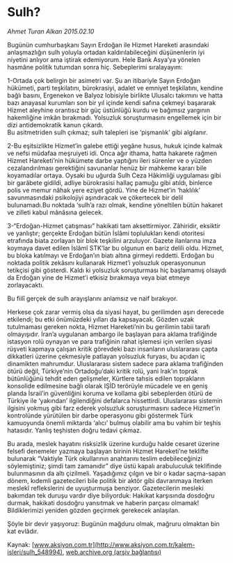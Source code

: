 # Sulh?

*Ahmet Turan Alkan 2015.02.10*

<div class="pNewsDetailMainContent" itemprop="articleBody">
 <p>
  Bugünün cumhurbaşkanı Sayın Erdoğan ile Hizmet Hareketi arasındaki anlaşmazlığın sulh yoluyla ortadan kaldırılabileceğini düşünenlerin iyi niyetini anlıyor ama iştirak edemiyorum. Hele Bank Asya’ya yönelen hasmâne politik tutumdan sonra hiç. Sebeplerimi sıralayayım:
 </p>
 <p>
  1-Ortada çok belirgin bir asimetri var. Şu an itibariyle Sayın Erdoğan hükümeti, parti teşkilatını, bürokrasiyi, adalet ve emniyet teşkilatını, kendine bağlı basını, Ergenekon ve Balyoz lobisiyle birlikte Ulusalcı takımını ve hatta bazı anayasal kurumları son bir yıl içinde kendi safına çekmeyi başararak Hizmet aleyhine orantısız bir güç üstünlüğü kurdu ve bağımsız yargının hakemliğine imkân bırakmadı. Yolsuzluk soruşturmasını engellemek için bir dizi antidemokratik kanun çıkardı.
  <br>
   Bu asitmetriden sulh çıkmaz; sulh talepleri ise ‘pişmanlık’ gibi algılanır.
  </br>
 </p>
 <p>
  2-Bu eşitsizlikte Hizmet’in galebe ettiği yegâne husus, hukuk içinde kalmak ve nefsi müdafaa meşruiyeti idi. Onca ağır ithama, hatta hakarete rağmen Hizmet Hareketi’nin hükümete darbe yaptığını ileri sürenler ve o yüzden cezalandırılması gerektiğini savunanlar henüz bir mahkeme kararı bile koyamadılar ortaya. Oysaki bu uğurda Sulh Ceza Hâkimliği uygulaması gibi bir garâbete gidildi, adliye bürokrasisi hallaç pamuğu gibi atıldı, binlerce polis ve memur nâhak yere eziyet gördü. Yine de Hizmet’in ‘haklılık’ savunmasındaki psikolojiyi aşındıracak ve çökertecek bir delil bulunamadı.Bu noktada ‘sulh’a razı olmak, kendine yöneltilen bütün hakaret ve zilleti kabul mânâsına gelecek.
 </p>
 <p>
  3-“Erdoğan-Hizmet çatışması” hakikati tam aksettirmiyor. Zâhiridir, eksiktir ve yanlıştır; gerçekte Erdoğan bütün İslâmi toplulukları kendi otoritesi etrafında biata zorlayan bir blok teşkilini arzuluyor. Gazete ilanlarına imza koymaya davet edilen İslâmî STK’lar bu olgunun en bariz delili oldu. Hizmet, bu bloka katılmayı ve Erdoğan’ın biatı altına girmeyi reddetti. Erdoğan bu noktada politik zekâsını kullanarak Hizmet’i yolsuzluk operasyonunun tetikçisi gibi gösterdi. Kaldı ki yolsuzluk soruşturması hiç başlamamış olsaydı da Erdoğan yine de Hizmet’i etkisiz bırakmaya veya biat etmeye zorlayacaktı.
 </p>
 <p>
  Bu fiilî gerçek de sulh arayışlarını anlamsız ve naif bırakıyor.
 </p>
 <p>
  Herkese çok zarar vermiş olsa da siyasi hayat, bu gerilimden aşırı derecede etkilendi; bu etki önümüzdeki yılları da kapsayacak. Gözden uzak tutulmaması gereken nokta, Hizmet Hareketi’nin bu gerilimin tabii tarafı olmayışıdır. İran’a uygulanan ambargo ile başlayan para aklama trafiğinde istasyon rolü oynayan ve para trafiğinin rahat işlemesi için verilen siyasi rüşveti kapmaya çalışan kritik görevdeki bazı insanların uluslararası çapta dikkatleri üzerine çekmesiyle patlayan yolsuzluk furyası, bu açıdan iç dinamikten mahrumdur. Uluslararası sistem sadece para aklama trafiğinden ötürü değil, Türkiye’nin Ortadoğu’daki kritik rolü, yani Irak’ın toprak bütünlüğünü tehdit eden gelişmeler, Kürtlere tahsis edilen toprakların konsolide edilmesine bağlı olarak IŞİD terörüyle mücadele ve en geniş planda İsrail’in güvenliğini koruma ve kollama gibi sebeplerden ötürü de Türkiye ile ‘yakından’ ilgilendiğini defalarca hissettirdi. Uluslararası sistemin ilgisini yokmuş gibi farz ederek yolsuzluk soruşturmasını sadece Hizmet’in kontrolünde yürütülen bir darbe operasyonu gibi göstermek Türk kamuoyunda önemli miktarda ‘alıcı’ bulmuş olabilir ama bu vahim bir teşhis hatasıdır. Yanlış teşhisten doğru tedavi çıkmaz.
 </p>
 <p>
  Bu arada, meslek hayatını risksizlik üzerine kurduğu halde cesaret üzerine felsefi denemeler yazmaya başlayan birinin Hizmet Hareketi’ne teklifte bulunarak “Vaktiyle Türk okullarının anahtarını teslim edebileceğinizi söylemiştiniz; şimdi tam zamanıdır” diye üstü kapalı arabuluculuk teklifinde bulunmasının da altı çizilmeli. Yaşadığımız çılgın ve bir o kadar saçma-sapan dönem, kıdemli gazetecileri bile politik bir aktör gibi davranmaya iterken meslekî reflekslerini de uyuşturmuşa benziyor. Gazetecilerin mesleki bakımdan tek duruşu vardır diye biliyorduk: Hakikat karşısında dosdoğru durmak, hakikati dosdoğru yansıtmak ve haberin parçası olmamak! Bildiklerimizi yeniden gözden geçirmek gerekecek anlaşılan.
 </p>
 <p>
  Şöyle bir devir yaşıyoruz: Bugünün mağduru olmak, mağruru olmaktan bin kat evlâdır.
 </p>
</div>


Kaynak: [www.aksiyon.com.tr](http://www.aksiyon.com.tr/kalem-isleri/sulh_548994), [web.archive.org (arşiv bağlantısı)](http://web.archive.org/web/20150703175703/http://www.aksiyon.com.tr/kalem-isleri/sulh_548994)
